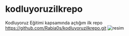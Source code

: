 # kodluyoruzilkrepo
Kodluyoruz Eğitimi kapsamında açtığım ilk repo
https://github.com/Rabia0s/kodluyoruzilkrepo.git
![resim](https://www.google.com/imgres?q=kodluyoruz%20logo&imgurl=https%3A%2F%2Fwww.sivilsayfalar.org%2Fwp-content%2Fuploads%2F2017%2F08%2F12140740_592101067664371_7619142561799890911_n-1200x1200.png&imgrefurl=https%3A%2F%2Fwww.sivilsayfalar.org%2F2017%2F08%2F15%2Fkodluyoruz-dernegi-maker-stem-egitmenleri-ariyor%2F&docid=yMVqm6MRWgJaTM&tbnid=q9K8F5XHc93w3M&vet=12ahUKEwjQtpnflMWHAxVeYPEDHYPNLZcQM3oECGoQAA..i&w=1200&h=1200&hcb=2&ved=2ahUKEwjQtpnflMWHAxVeYPEDHYPNLZcQM3oECGoQAA)
